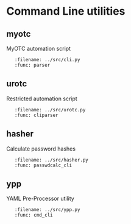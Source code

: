 # Command Line utilities


## myotc

MyOTC automation script

```{argparse}
   :filename: ../src/cli.py
   :func: parser
```

## urotc

Restricted automation script

```{argparse}
   :filename: ../src/urotc.py
   :func: cliparser
```

## hasher

Calculate password hashes

```{argparse}
   :filename: ../src/hasher.py
   :func: passwdcalc_cli
```

## ypp

YAML Pre-Processor utility

```{argparse}
   :filename: ../src/ypp.py
   :func: cmd_cli
```

